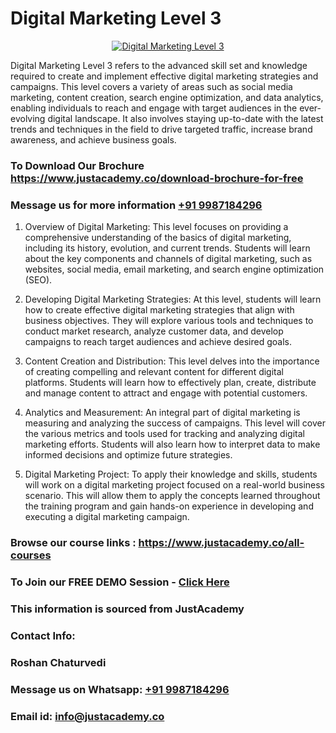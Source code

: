 # Digital Marketing Level 3

<p align="center">
  <a href="https://justacademy.co/course-detail/digital-marketing">
    <img src="https://justacademy.co/storage2/course_image/1676636720_course_image.webp" alt="Digital Marketing Level 3">
  </a>
</p>


Digital Marketing Level 3 refers to the advanced skill set and knowledge required to create and implement effective digital marketing strategies and campaigns. This level covers a variety of areas such as social media marketing, content creation, search engine optimization, and data analytics, enabling individuals to reach and engage with target audiences in the ever-evolving digital landscape. It also involves staying up-to-date with the latest trends and techniques in the field to drive targeted traffic, increase brand awareness, and achieve business goals. 
### To Download Our Brochure https://www.justacademy.co/download-brochure-for-free
### Message us for more information [+91 9987184296](https://api.whatsapp.com/send?phone=919987184296)
1) Overview of Digital Marketing: This level focuses on providing a comprehensive understanding of the basics of digital marketing, including its history, evolution, and current trends. Students will learn about the key components and channels of digital marketing, such as websites, social media, email marketing, and search engine optimization (SEO).

2) Developing Digital Marketing Strategies: At this level, students will learn how to create effective digital marketing strategies that align with business objectives. They will explore various tools and techniques to conduct market research, analyze customer data, and develop campaigns to reach target audiences and achieve desired goals.

3) Content Creation and Distribution: This level delves into the importance of creating compelling and relevant content for different digital platforms. Students will learn how to effectively plan, create, distribute and manage content to attract and engage with potential customers.

4) Analytics and Measurement: An integral part of digital marketing is measuring and analyzing the success of campaigns. This level will cover the various metrics and tools used for tracking and analyzing digital marketing efforts. Students will also learn how to interpret data to make informed decisions and optimize future strategies.

5) Digital Marketing Project: To apply their knowledge and skills, students will work on a digital marketing project focused on a real-world business scenario. This will allow them to apply the concepts learned throughout the training program and gain hands-on experience in developing and executing a digital marketing campaign.

### Browse our course links : https://www.justacademy.co/all-courses 
### To Join our FREE DEMO Session - [Click Here](https://www.justacademy.co/register-for-course-demo)


### This information is sourced from JustAcademy
### Contact Info:
### Roshan Chaturvedi
### Message us on Whatsapp: [+91 9987184296](https://api.whatsapp.com/send?phone=919987184296)
### Email id: [info@justacademy.co](mailto:info@justacademy.co)
                    